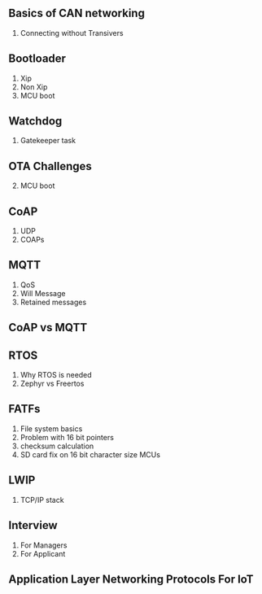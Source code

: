 ## Basics of CAN networking
  1. Connecting without Transivers
## Bootloader
  1. Xip
  2. Non Xip
  3. MCU boot
  
## Watchdog
  1. Gatekeeper task
  
## OTA Challenges
  2. MCU boot

## CoAP
  1. UDP
  2. COAPs
  
## MQTT
  1. QoS
  2. Will Message
  3. Retained messages
  
## CoAP vs MQTT
  
## RTOS
  1. Why RTOS is needed
  2. Zephyr vs Freertos

## FATFs
  1. File system basics
  2. Problem with 16 bit pointers
  3. checksum calculation
  4. SD card fix on 16 bit character size MCUs

## LWIP
  1. TCP/IP stack
  
## Interview
 1. For Managers
 2. For Applicant
 
 ## Application Layer Networking Protocols For IoT

